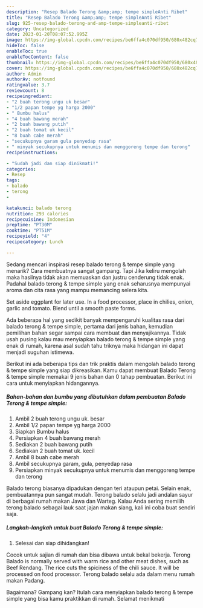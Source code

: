 ```yaml
---
description: "Resep Balado Terong &amp;amp; tempe simpleAnti Ribet"
title: "Resep Balado Terong &amp;amp; tempe simpleAnti Ribet"
slug: 925-resep-balado-terong-and-amp-tempe-simpleanti-ribet
category: Uncategorized
date: 2023-01-20T08:07:52.995Z
image: https://img-global.cpcdn.com/recipes/be6ffa4c070df950/680x482cq70/balado-terong-tempe-simple-foto-resep-utama.jpg
hideToc: false
enableToc: true
enableTocContent: false
thumbnail: https://img-global.cpcdn.com/recipes/be6ffa4c070df950/680x482cq70/balado-terong-tempe-simple-foto-resep-utama.jpg
cover: https://img-global.cpcdn.com/recipes/be6ffa4c070df950/680x482cq70/balado-terong-tempe-simple-foto-resep-utama.jpg
author: Admin
authorAv: notfound
ratingvalue: 3.7
reviewcount: 8
recipeingredient:
- "2 buah terong ungu uk besar"
- "1/2 papan tempe yg harga 2000"
- " Bumbu halus"
- "4 buah bawang merah"
- "2 buah bawang putih"
- "2 buah tomat uk kecil"
- "8 buah cabe merah"
- "secukupnya garam gula penyedap rasa"
- " minyak secukupnya untuk menumis dan menggoreng tempe dan terong"
recipeinstructions:

- "Sudah jadi dan siap dinikmati!"
categories:
- Resep
tags:
- balado
- terong
- 

katakunci: balado terong  
nutrition: 293 calories
recipecuisine: Indonesian
preptime: "PT30M"
cooktime: "PT51M"
recipeyield: "4"
recipecategory: Lunch

---
```



Sedang mencari inspirasi resep balado terong &amp; tempe simple yang menarik? Cara membuatnya sangat gampang. Tapi Jika keliru mengolah maka hasilnya tidak akan memuaskan dan justru cenderung tidak enak. Padahal balado terong &amp; tempe simple yang enak seharusnya mempunyai aroma dan cita rasa yang mampu memancing selera kita.


Set aside eggplant for later use. In a food processor, place in chilies, onion, garlic and tomato. Blend until a smooth paste forms.

Ada beberapa hal yang sedikit banyak mempengaruhi kualitas rasa dari balado terong &amp; tempe simple, pertama dari jenis bahan, kemudian pemilihan bahan segar sampai cara membuat dan menyajikannya. Tidak usah pusing kalau mau menyiapkan balado terong &amp; tempe simple yang enak di rumah, karena asal sudah tahu triknya maka hidangan ini dapat menjadi suguhan istimewa.


Berikut ini ada beberapa tips dan trik praktis dalam mengolah balado terong &amp; tempe simple yang siap dikreasikan. Kamu dapat membuat Balado Terong &amp; tempe simple memakai 9 jenis bahan dan 0 tahap pembuatan. Berikut ini cara untuk menyiapkan hidangannya.

<!--inarticleads1-->

##### Bahan-bahan dan bumbu yang dibutuhkan dalam pembuatan Balado Terong &amp; tempe simple:

1. Ambil 2 buah terong ungu uk. besar
1. Ambil 1/2 papan tempe yg harga 2000
1. Siapkan  Bumbu halus
1. Persiapkan 4 buah bawang merah
1. Sediakan 2 buah bawang putih
1. Sediakan 2 buah tomat uk. kecil
1. Ambil 8 buah cabe merah
1. Ambil secukupnya garam, gula, penyedap rasa
1. Persiapkan  minyak secukupnya untuk menumis dan menggoreng tempe dan terong


Balado terong biasanya dipadukan dengan teri ataupun petai. Selain enak, pembuatannya pun sangat mudah. Terong balado selalu jadi andalan sayur di berbagai rumah makan Jawa dan Warteg. Kalau Anda sering memilih terong balado sebagai lauk saat jajan makan siang, kali ini coba buat sendiri saja. 

<!--inarticleads2-->

##### Langkah-langkah untuk buat Balado Terong &amp; tempe simple:


1. Selesai dan siap dihidangkan!

Cocok untuk sajian di rumah dan bisa dibawa untuk bekal bekerja. Terong Balado is normally served with warm rice and other meat dishes, such as Beef Rendang. The rice cuts the spiciness of the chili sauce. It will be processed on food processor. Terong balado selalu ada dalam menu rumah makan Padang. 

Bagaimana? Gampang kan? Itulah cara menyiapkan balado terong &amp; tempe simple yang bisa kamu praktikkan di rumah. Selamat menikmati
